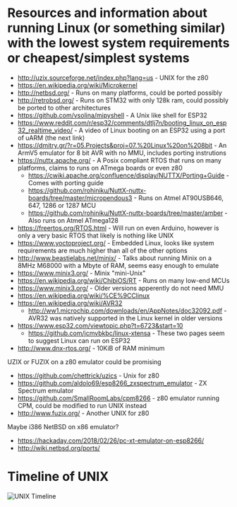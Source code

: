 # Resources and information about running Linux (or something similar) with the lowest system requirements or cheapest/simplest systems

- http://uzix.sourceforge.net/index.php?lang=us - UNIX for the z80
- https://en.wikipedia.org/wiki/Microkernel
- http://netbsd.org/ - Runs on many platforms, could be ported possibly
- http://retrobsd.org/ - Runs on STM32 with only 128k ram, could possibly be ported to other architectures
- https://github.com/vsolina/mipyshell - A Unix like shell for ESP32
- https://www.reddit.com/r/esp32/comments/dtlj7n/booting_linux_on_esp32_realtime_video/ - A video of Linux booting on an ESP32 using a port of uARM (the next link)
- https://dmitry.gr/?r=05.Projects&proj=07.%20Linux%20on%208bit - An ArmV5 emulator for 8 bit AVR with no MMU, includes porting instrutions 
- https://nuttx.apache.org/ - A Posix compliant RTOS that runs on many platforms, claims to runs on ATmega boards or even z80
  - https://cwiki.apache.org/confluence/display/NUTTX/Porting+Guide - Comes with porting guide
  - https://github.com/rohiniku/NuttX-nuttx-boards/tree/master/micropendous3 - Runs on Atmel AT90USB646, 647, 1286 or 1287 MCU
  - https://github.com/rohiniku/NuttX-nuttx-boards/tree/master/amber - Also runs on Atmel ATmega128
- https://freertos.org/RTOS.html - Will run on even Arduino, however is only a very basic RTOS that likely is nothing like UNIX
- https://www.yoctoproject.org/ - Embedded Linux, looks like system requirements are much higher than all of the other options
- http://www.beastielabs.net/minix/ - Talks about running Minix on a 8MHz M68000 with a Mbyte of RAM, seems easy enough to emulate
- https://www.minix3.org/ - Minix "mini-Unix" 
- https://en.wikipedia.org/wiki/ChibiOS/RT - Runs on many low-end MCUs
- https://www.minix3.org/ - Older versions apperently do not need MMU
- https://en.wikipedia.org/wiki/%CE%9CClinux
- https://en.wikipedia.org/wiki/AVR32
  - http://ww1.microchip.com/downloads/en/AppNotes/doc32092.pdf - AVR32 was natively supported in the Linux kernel in older versions
- https://www.esp32.com/viewtopic.php?t=6723&start=10
  - https://github.com/jcmvbkbc/linux-xtensa - These two pages seem to suggest Linux can run on ESP32
- http://www.dnx-rtos.org/ - 10KiB of RAM minimum

UZIX or FUZIX  on a z80 emulator could be promising
  - https://github.com/chettrick/uzics - Unix for z80
  - https://github.com/aldolo69/esp8266_zxspectrum_emulator - ZX Spectrum emulator
  - https://github.com/SmallRoomLabs/cpm8266 - z80 emulator running CPM, could be modified to run UNIX instead
  - http://www.fuzix.org/ - Another UNIX for z80

Maybe i386 NetBSD on x86 emulator?
  - https://hackaday.com/2018/02/26/pc-xt-emulator-on-esp8266/
  - http://wiki.netbsd.org/ports/
  
# Timeline of UNIX

![UNIX Timeline](https://upload.wikimedia.org/wikipedia/commons/c/cd/Unix_timeline.en.svg)
